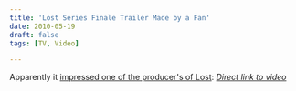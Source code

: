 ```yaml
---
title: 'Lost Series Finale Trailer Made by a Fan'
date: 2010-05-19
draft: false
tags: [TV, Video]

---
```


Apparently it [impressed one of the producer's of Lost](http://www.thehollywoodnews.com/2010/05/18/fan-makes-lost-finale-promo-trailer-its-good/):  _[Direct link to video](http://www.youtube.com/watch?v=Rz1yHmUW05Y)_